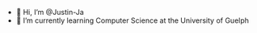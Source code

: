 - 👋 Hi, I’m @Justin-Ja
- 🌱 I’m currently learning Computer Science at the University of Guelph


<!---💞️
JustinJa2003/JustinJa2003 is a ✨ special ✨ repository because its `README.md` (this file) appears on your GitHub profile.
You can click the Preview link to take a look at your changes.
--->
